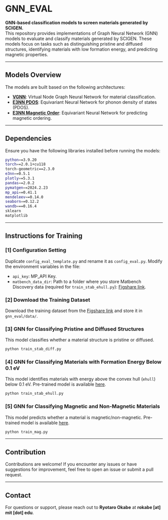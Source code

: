 
# GNN_EVAL

**GNN-based classification models to screen materials generated by SCIGEN.**  
This repository provides implementations of Graph Neural Network (GNN) models to evaluate and classify materials generated by SCIGEN. These models focus on tasks such as distinguishing pristine and diffused structures, identifying materials with low formation energy, and predicting magnetic properties.

---

## Models Overview
The models are built based on the following architectures:
- **[VGNN](https://www.nature.com/articles/s43588-024-00661-0)**: Virtual Node Graph Neural Network for material classification.
- **[E3NN PDOS](https://onlinelibrary.wiley.com/doi/10.1002/advs.202004214)**: Equivariant Neural Network for phonon density of states (PDOS).
- **[E3NN Magnetic Order](https://www.sciencedirect.com/science/article/pii/S258900422201464X)**: Equivariant Neural Network for predicting magnetic ordering.

---

## Dependencies
Ensure you have the following libraries installed before running the models:
```bash
python==3.9.20   
torch==2.0.1+cu118   
torch-geometric==2.3.0   
e3nn==0.5.1
plotly==5.3.1
pandas==2.0.2
pymatgen==2024.2.23
mp_api==0.41.1
mendeleev==0.14.0
seaborn==0.12.2
wandb===0.16.4
sklearn
matplotlib   
```

---

## Instructions for Training    

### [1] Configuration Setting   
Duplicate `config_eval_template.py` and rename it as `config_eval.py`. Modify the environment variables in the file:  
- `api_key`: MP_API Key.  
- `matbench_data_dir`: Path to a folder where you store Matbench Discovery data (required for `train_stab_ehull.py`): [Figshare link](https://doi.org/10.6084/m9.figshare.22715158.v19).  

### [2] Download the Training Dataset  
Download the training dataset from the [Figshare link](https://doi.org/10.6084/m9.figshare.27887097) and store it in `gnn_eval/data/`.  

### [3] GNN for Classifying Pristine and Diffused Structures  
This model classifies whether a material structure is pristine or diffused.
```bash
python train_stab_diff.py
```

### [4] GNN for Classifying Materials with Formation Energy Below 0.1 eV  
This model identifies materials with energy above the convex hull (`ehull`) below 0.1 eV. Pre-trained model is available [here](https://doi.org/10.6084/m9.figshare.27887097).    
```bash
python train_stab_ehull.py
```

### [5] GNN for Classifying Magnetic and Non-Magnetic Materials  
This model predicts whether a material is magnetic/non-magnetic. Pre-trained model is available [here](https://doi.org/10.6084/m9.figshare.27887097).     
```bash
python train_mag.py
```

---

## Contribution
Contributions are welcome! If you encounter any issues or have suggestions for improvement, feel free to open an issue or submit a pull request.

---

## Contact
For questions or support, please reach out to **Ryotaro Okabe** at **rokabe [at] mit [dot] edu**.  

